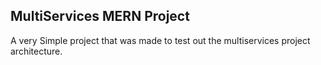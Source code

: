 ## MultiServices MERN Project

A very Simple project that was made to test out the multiservices project architecture.

